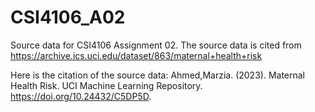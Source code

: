 # CSI4106_A02
Source data for CSI4106 Assignment 02. The source data is cited from https://archive.ics.uci.edu/dataset/863/maternal+health+risk

Here is the citation of the source data:
Ahmed,Marzia. (2023). Maternal Health Risk. UCI Machine Learning Repository. https://doi.org/10.24432/C5DP5D.

